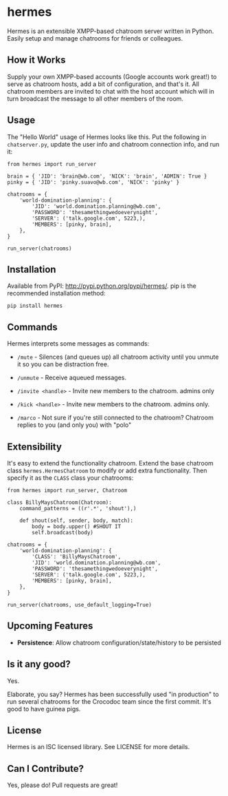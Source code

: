 # hermes

Hermes is an extensible XMPP-based chatroom server written in Python. Easily setup and manage chatrooms for friends or colleagues.

## How it Works

Supply your own XMPP-based accounts (Google accounts work great!) to serve as chatroom hosts, add a bit of configuration, and that's it. All chatroom members are invited to chat with the host account which will in turn broadcast the message to all other members of the room.

## Usage

The "Hello World" usage of Hermes looks like this. Put the following in `chatserver.py`, update the user info and chatroom connection info, and run it:

    from hermes import run_server
    
    brain = { 'JID': 'brain@wb.com', 'NICK': 'brain', 'ADMIN': True }
    pinky = { 'JID': 'pinky.suavo@wb.com', 'NICK': 'pinky' }
    
    chatrooms = {
        'world-domination-planning': {
            'JID': 'world.domination.planning@wb.com',
            'PASSWORD': 'thesamethingwedoeverynight',
            'SERVER': ('talk.google.com', 5223,),
            'MEMBERS': [pinky, brain],
        },
    }
    
    run_server(chatrooms)

## Installation

Available from PyPI: <http://pypi.python.org/pypi/hermes/>. pip is the recommended installation method:

    pip install hermes

## Commands

Hermes interprets some messages as commands:

* `/mute` - Silences (and queues up) all chatroom activity until you unmute it so you can be distraction free.

* `/unmute` - Receive aqueued messages.

* `/invite <handle>` - Invite new members to the chatroom. admins only

* `/kick <handle>` - Invite new members to the chatroom. admins only.

* `/marco` - Not sure if you're still connected to the chatroom? Chatroom replies to you (and only you) with "polo"

## Extensibility

It's easy to extend the functionality chatroom. Extend the base chatroom class `hermes.HermesChatroom` to modify or add extra functionality. Then specify it as the `CLASS` class your chatrooms:

	from hermes import run_server, Chatroom

	class BillyMaysChatroom(Chatroom):
    	command_patterns = ((r'.*', 'shout'),)

    	def shout(self, sender, body, match):
        	body = body.upper() #SHOUT IT
        	self.broadcast(body)

	chatrooms = {
        'world-domination-planning': {
        	'CLASS': 'BillyMaysChatroom',
            'JID': 'world.domination.planning@wb.com',
            'PASSWORD': 'thesamethingwedoeverynight',
            'SERVER': ('talk.google.com', 5223,),
            'MEMBERS': [pinky, brain],
        },
    }
	
	run_server(chatrooms, use_default_logging=True)

## Upcoming Features

* **Persistence**: Allow chatroom configuration/state/history to be persisted

## Is it any good?

Yes.

Elaborate, you say? Hermes has been successfully used "in production" to run several chatrooms for the Crocodoc team since the first commit. It's good to have guinea pigs.

## License

Hermes is an ISC licensed library. See LICENSE for more details.

## Can I Contribute?

Yes, please do! Pull requests are great!
